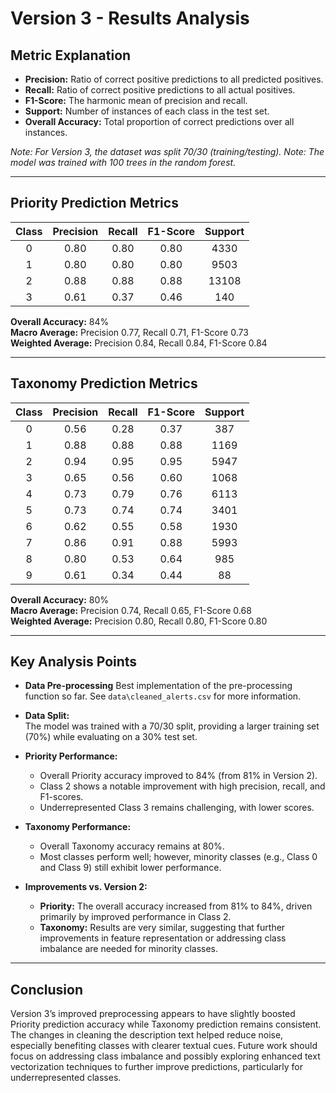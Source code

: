 # Version 3 - Results Analysis

## Metric Explanation

- **Precision:** Ratio of correct positive predictions to all predicted positives.
- **Recall:** Ratio of correct positive predictions to all actual positives.
- **F1-Score:** The harmonic mean of precision and recall.
- **Support:** Number of instances of each class in the test set.
- **Overall Accuracy:** Total proportion of correct predictions over all instances.

*Note: For Version 3, the dataset was split 70/30 (training/testing).*
*Note: The model was trained with 100 trees in the random forest.*

---

## Priority Prediction Metrics

| Class | Precision | Recall | F1-Score | Support |
|:-----:|:---------:|:------:|:--------:|:-------:|
|   0   |   0.80    |  0.80  |   0.80   |  4330   |
|   1   |   0.80    |  0.80  |   0.80   |  9503   |
|   2   |   0.88    |  0.88  |   0.88   | 13108   |
|   3   |   0.61    |  0.37  |   0.46   |   140   |

**Overall Accuracy:** 84%  
**Macro Average:** Precision 0.77, Recall 0.71, F1-Score 0.73  
**Weighted Average:** Precision 0.84, Recall 0.84, F1-Score 0.84

---

## Taxonomy Prediction Metrics

| Class | Precision | Recall | F1-Score | Support |
|:-----:|:---------:|:------:|:--------:|:-------:|
|   0   |   0.56    |  0.28  |   0.37   |   387   |
|   1   |   0.88    |  0.88  |   0.88   |  1169   |
|   2   |   0.94    |  0.95  |   0.95   |  5947   |
|   3   |   0.65    |  0.56  |   0.60   |  1068   |
|   4   |   0.73    |  0.79  |   0.76   |  6113   |
|   5   |   0.73    |  0.74  |   0.74   |  3401   |
|   6   |   0.62    |  0.55  |   0.58   |  1930   |
|   7   |   0.86    |  0.91  |   0.88   |  5993   |
|   8   |   0.80    |  0.53  |   0.64   |   985   |
|   9   |   0.61    |  0.34  |   0.44   |    88   |

**Overall Accuracy:** 80%  
**Macro Average:** Precision 0.74, Recall 0.65, F1-Score 0.68  
**Weighted Average:** Precision 0.80, Recall 0.80, F1-Score 0.80

---

## Key Analysis Points

- **Data Pre-processing**
  Best implementation of the pre-processing function so far. 
  See `data\cleaned_alerts.csv` for more information.

- **Data Split:**  
  The model was trained with a 70/30 split, providing a larger training set (70%) while evaluating on a 30% test set.

- **Priority Performance:**  
  - Overall Priority accuracy improved to 84% (from 81% in Version 2).  
  - Class 2 shows a notable improvement with high precision, recall, and F1-scores.
  - Underrepresented Class 3 remains challenging, with lower scores.

- **Taxonomy Performance:**  
  - Overall Taxonomy accuracy remains at 80%.  
  - Most classes perform well; however, minority classes (e.g., Class 0 and Class 9) still exhibit lower performance.

- **Improvements vs. Version 2:**  
  - **Priority:** The overall accuracy increased from 81% to 84%, driven primarily by improved performance in Class 2.
  - **Taxonomy:** Results are very similar, suggesting that further improvements in feature representation or addressing class imbalance are needed for minority classes.

---

## Conclusion

Version 3’s improved preprocessing appears to have slightly boosted Priority prediction accuracy while Taxonomy prediction remains consistent. The changes in cleaning the description text helped reduce noise, especially benefiting classes with clearer textual cues. Future work should focus on addressing class imbalance and possibly exploring enhanced text vectorization techniques to further improve predictions, particularly for underrepresented classes.
